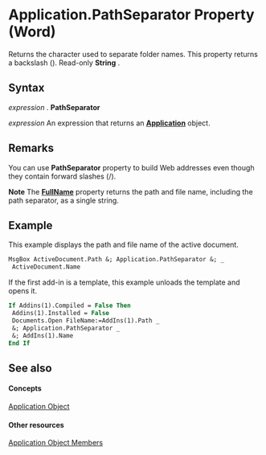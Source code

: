 
# Application.PathSeparator Property (Word)

Returns the character used to separate folder names. This property returns a backslash (\). Read-only  **String** .


## Syntax

 _expression_ . **PathSeparator**

 _expression_ An expression that returns an **[Application](d1cf6f8f-4e88-bf01-93b4-90a83f79cb44.md)** object.


## Remarks

You can use  **PathSeparator** property to build Web addresses even though they contain forward slashes (/).


 **Note**  The  **[FullName](795a20cb-c744-6c3c-8e7f-f7a749489819.md)** property returns the path and file name, including the path separator, as a single string.


## Example

This example displays the path and file name of the active document.


```vb
MsgBox ActiveDocument.Path &; Application.PathSeparator &; _ 
 ActiveDocument.Name
```

If the first add-in is a template, this example unloads the template and opens it.




```vb
If Addins(1).Compiled = False Then 
 Addins(1).Installed = False 
 Documents.Open FileName:=AddIns(1).Path _ 
 &; Application.PathSeparator _ 
 &; AddIns(1).Name 
End If
```


## See also


#### Concepts


[Application Object](d1cf6f8f-4e88-bf01-93b4-90a83f79cb44.md)
#### Other resources


[Application Object Members](71669f1e-65f1-b0f1-b67d-355dfdbebe50.md)
